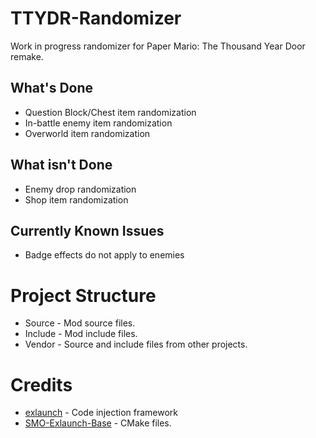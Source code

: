 # TTYDR-Randomizer
Work in progress randomizer for Paper Mario: The Thousand Year Door remake.

## What's Done
- Question Block/Chest item randomization
- In-battle enemy item randomization
- Overworld item randomization

## What isn't Done
- Enemy drop randomization
- Shop item randomization

## Currently Known Issues
- Badge effects do not apply to enemies

# Project Structure
* Source - Mod source files.
* Include - Mod include files.
* Vendor - Source and include files from other projects.

# Credits
- [exlaunch](https://github.com/shadowninja108/exlaunch) - Code injection framework
- [SMO-Exlaunch-Base](https://github.com/CraftyBoss/SMO-Exlaunch-Base) - CMake files.
